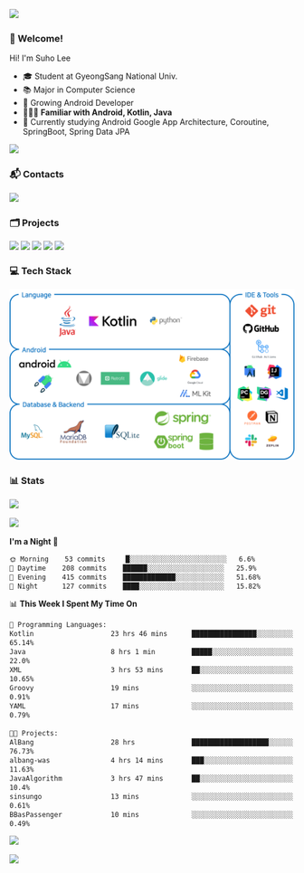 ![](https://capsule-render.vercel.app/api?type=waving&color=93A9D1&section=header&height=200&text=Lee%20Suho&fontColor=black&fontSize=50&fontAlignY=30)

### 👋 Welcome!
Hi! I'm Suho Lee
- 🎓 Student at GyeongSang National Univ.
- 📚 Major in Computer Science
- 🌱 Growing Android Developer
- 👨🏻‍💻 **Familiar with Android, Kotlin, Java**
- 🤔 Currently studying Android Google App Architecture, Coroutine, SpringBoot, Spring Data JPA

[![](https://hits.seeyoufarm.com/api/count/incr/badge.svg?url=https%3A%2F%2Fgithub.com%2Fleesh96&count_bg=%238BD951&title_bg=%236E6E6E&icon=github.svg&icon_color=%23FFFFFF&title=Hits%21&edge_flat=false)](https://github.com/leesh96)

### 📬 Contacts
[![](https://img.shields.io/badge/Gmail-D14836?style=for-the-badge&logo=Gmail&logoColor=white&link=suho2718@gmail.com)](mailto:lksy1294@gmail.com)

### 🗂 Projects
[![](https://github-readme-stats.vercel.app/api/pin/?username=PeopleAndService&repo=BBasPassenger-Android&hide_border=true&border_radius=10&theme=blueberry&show_owner=false)](https://github.com/PeopleAndService/BBasPassenger-Android)
[![](https://github-readme-stats.vercel.app/api/pin/?username=Dynamic-LAB&repo=sinsungo_android&hide_border=true&border_radius=10&theme=blueberry&show_owner=false)](https://github.com/Dynamic-LAB/sinsungo_android)
[![](https://github-readme-stats.vercel.app/api/pin/?username=Yg323&repo=app_anima&hide_border=true&border_radius=10&theme=blueberry&show_owner=false)](https://github.com/Yg323/app_anima)
[![](https://github-readme-stats.vercel.app/api/pin/?username=leesh96&repo=Memorythm&hide_border=true&border_radius=10&theme=blueberry&show_owner=false)](https://github.com/leesh96/Memorythm)
[![](https://github-readme-stats.vercel.app/api/pin/?username=leesh96&repo=Petlog&hide_border=true&border_radius=10&theme=blueberry&show_owner=false)](https://github.com/leesh96/Petlog)

### 💻 Tech Stack
![](/img/techstack.png)

### 📊 Stats
[![](https://github-readme-stats.vercel.app/api/?username=leesh96&theme=blueberry&show_icons=true&hide_border=true&count_private=true&border_radius=10&include_all_commits=true)](https://github.com/leesh96?tab=repositories)

[![](https://github-profile-trophy.vercel.app/?username=leesh96&theme=chalk&title=Commits,Issues,PullRequest,Repositories&margin-w=10&no-frame=true)](https://github.com/leesh96?tab=repositories)

<!--START_SECTION:waka-->
**I'm a Night 🦉** 

```text
🌞 Morning    53 commits     █░░░░░░░░░░░░░░░░░░░░░░░░   6.6% 
🌆 Daytime    208 commits    ██████░░░░░░░░░░░░░░░░░░░   25.9% 
🌃 Evening    415 commits    █████████████░░░░░░░░░░░░   51.68% 
🌙 Night      127 commits    ████░░░░░░░░░░░░░░░░░░░░░   15.82%

```


📊 **This Week I Spent My Time On** 

```text
💬 Programming Languages: 
Kotlin                   23 hrs 46 mins      ████████████████░░░░░░░░░   65.14% 
Java                     8 hrs 1 min         █████░░░░░░░░░░░░░░░░░░░░   22.0% 
XML                      3 hrs 53 mins       ██░░░░░░░░░░░░░░░░░░░░░░░   10.65% 
Groovy                   19 mins             ░░░░░░░░░░░░░░░░░░░░░░░░░   0.91% 
YAML                     17 mins             ░░░░░░░░░░░░░░░░░░░░░░░░░   0.79%

🐱‍💻 Projects: 
AlBang                   28 hrs              ███████████████████░░░░░░   76.73% 
albang-was               4 hrs 14 mins       ███░░░░░░░░░░░░░░░░░░░░░░   11.63% 
JavaAlgorithm            3 hrs 47 mins       ██░░░░░░░░░░░░░░░░░░░░░░░   10.4% 
sinsungo                 13 mins             ░░░░░░░░░░░░░░░░░░░░░░░░░   0.61% 
BBasPassenger            10 mins             ░░░░░░░░░░░░░░░░░░░░░░░░░   0.49%

```


<!--END_SECTION:waka-->

[![](https://github-readme-solvedac.hyp3rflow.vercel.app/api/?handle=suho2718)](https://solved.ac/profile/suho2718)

![](https://capsule-render.vercel.app/api?type=waving&color=93A9D1&section=footer&height=200)
